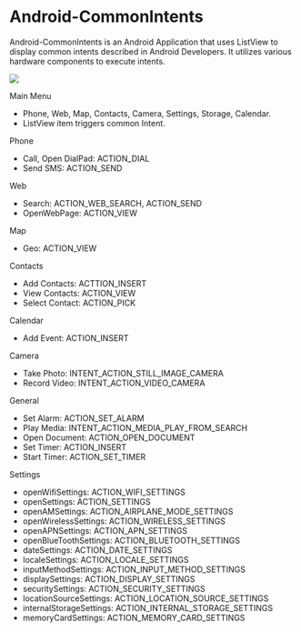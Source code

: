 # Android-CommonIntents

Android-CommonIntents is an Android Application that uses ListView to display common intents described in Android Developers.
It utilizes various hardware components to execute intents.

<img src="https://firebasestorage.googleapis.com/v0/b/cfmvw-cf878.appspot.com/o/GitHub%2Fintents_image.PNG?alt=media&token=ee082714-f2c9-494e-a19b-454f3e663ee0">

Main Menu
- Phone, Web, Map, Contacts, Camera, Settings, Storage, Calendar.
- ListView item triggers common Intent.

Phone
- Call, Open DialPad: ACTION_DIAL
- Send SMS: ACTION_SEND

Web
- Search: ACTION_WEB_SEARCH, ACTION_SEND
- OpenWebPage: ACTION_VIEW

Map
- Geo: ACTION_VIEW

Contacts
- Add Contacts: ACTTION_INSERT
- View Contacts: ACTION_VIEW
- Select Contact: ACTION_PICK

Calendar
- Add Event: ACTION_INSERT

Camera
- Take Photo: INTENT_ACTION_STILL_IMAGE_CAMERA
- Record Video: INTENT_ACTION_VIDEO_CAMERA

General
- Set Alarm: ACTION_SET_ALARM
- Play Media: INTENT_ACTION_MEDIA_PLAY_FROM_SEARCH
- Open Document: ACTION_OPEN_DOCUMENT
- Set Timer: ACTION_INSERT
- Start Timer: ACTION_SET_TIMER

Settings
- openWifiSettings:  ACTION_WIFI_SETTINGS
- openSettings:  ACTION_SETTINGS
- openAMSettings:  ACTION_AIRPLANE_MODE_SETTINGS
- openWirelessSettings:  ACTION_WIRELESS_SETTINGS
- openAPNSettings:  ACTION_APN_SETTINGS
- openBlueToothSettings:  ACTION_BLUETOOTH_SETTINGS
- dateSettings:  ACTION_DATE_SETTINGS
- localeSettings:  ACTION_LOCALE_SETTINGS
- inputMethodSettings:  ACTION_INPUT_METHOD_SETTINGS
- displaySettings:  ACTION_DISPLAY_SETTINGS
- securitySettings:  ACTION_SECURITY_SETTINGS
- locationSourceSettings:  ACTION_LOCATION_SOURCE_SETTINGS
- internalStorageSettings:  ACTION_INTERNAL_STORAGE_SETTINGS
- memoryCardSettings:  ACTION_MEMORY_CARD_SETTINGS
